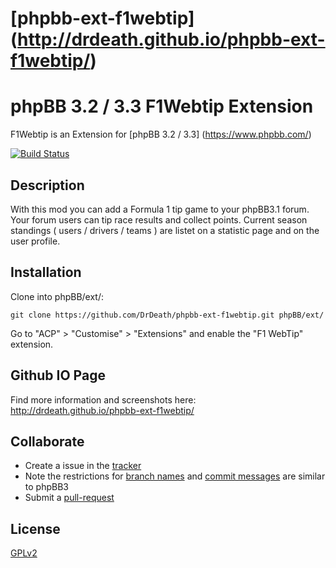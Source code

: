 [phpbb-ext-f1webtip] (http://drdeath.github.io/phpbb-ext-f1webtip/)
==================

# phpBB 3.2 / 3.3 F1Webtip Extension

F1Webtip is an Extension for [phpBB 3.2 / 3.3] (https://www.phpbb.com/)

[![Build Status](https://travis-ci.org/DrDeath/phpbb-ext-f1webtip.svg?branch=master)](https://travis-ci.org/DrDeath/phpbb-ext-f1webtip)

## Description

With this mod you can add a Formula 1 tip game to your phpBB3.1 forum.
Your forum users can tip race results and collect points.
Current season standings ( users / drivers / teams ) are listet on a statistic page and on the user profile.


## Installation

Clone into phpBB/ext/:

    git clone https://github.com/DrDeath/phpbb-ext-f1webtip.git phpBB/ext/

Go to "ACP" > "Customise" > "Extensions" and enable the "F1 WebTip" extension.

## Github IO Page

Find more information and screenshots here:
http://drdeath.github.io/phpbb-ext-f1webtip/

## Collaborate

* Create a issue in the [tracker](https://github.com/DrDeath/phpbb-ext-f1webtip/issues)
* Note the restrictions for [branch names](https://wiki.phpbb.com/Git#Branch_Names) and [commit messages](https://wiki.phpbb.com/Git#Commit_Messages) are similar to phpBB3
* Submit a [pull-request](https://github.com/DrDeath/phpbb-ext-f1webtip/pulls)

## License

[GPLv2](license.txt)
